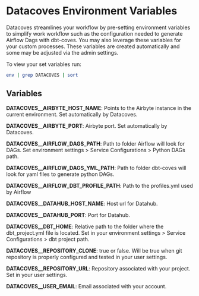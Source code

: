 # Datacoves Environment Variables

Datacoves streamlines your workflow by pre-setting environment variables to simplify work workflow such as the configuration needed to generate Airflow Dags with dbt-coves. You may also leverage these variables for your custom processes. These variables are created automatically and some may be adjusted via the admin settings.

To view your set variables run: 
``` bash
env | grep DATACOVES | sort
```

## Variables

**DATACOVES__AIRBYTE_HOST_NAME**: Points to the Airbyte instance in the current environment. Set automatically by Datacoves.

**DATACOVES__AIRBYTE_PORT**: Airbyte port. Set automatically by Datacoves.

**DATACOVES__AIRFLOW_DAGS_PATH**: Path to folder Airflow will look for DAGs. Set environment settings > Service Configurations > Python DAGs path.

**DATACOVES__AIRFLOW_DAGS_YML_PATH**: Path to folder dbt-coves will look for yaml files to generate python DAGs.

**DATACOVES__AIRFLOW_DBT_PROFILE_PATH**: Path to the profiles.yml used by Airflow

**DATACOVES__DATAHUB_HOST_NAME**: Host url for Datahub.

**DATACOVES__DATAHUB_PORT**: Port for Datahub. 

**DATACOVES__DBT_HOME**: Relative path to the folder where the dbt_project.yml file is located. Set in your environment settings > Service Configurations > dbt project path.

**DATACOVES__REPOSITORY_CLONE**: true or false. Will be true when git repository is properly configured and tested in your user settings.

**DATACOVES__REPOSITORY_URL**: Repository associated with your project. Set in your user settings.

**DATACOVES__USER_EMAIL**: Email associated with your account.
 